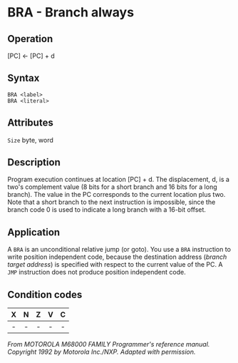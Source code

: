 # BRA - Branch always

## Operation
[PC] ← [PC] + d

## Syntax
```assembly
BRA <label>
BRA <literal>
```

## Attributes
`Size` byte, word

## Description
Program execution continues at location [PC] + d. The displacement, d, is a two's complement value (8 bits for a short branch and 16 bits for a long branch). The value in the PC corresponds to the current location plus two. Note that a short branch to the next instruction is impossible, since the branch code 0 is used to indicate a long branch with a 16-bit offset.

## Application
A `BRA` is an unconditional relative jump (or goto). You use a `BRA` instruction to write position independent code, because the destination address (*branch target address*) is specified with respect to the current value of the PC. A `JMP` instruction does not produce position independent code.


## Condition codes
| X | N | Z | V | C |
|:-:|:-:|:-:|:-:|:-:|
|-|-|-|-|-|

*From MOTOROLA M68000 FAMILY Programmer's reference manual. Copyright 1992 by Motorola Inc./NXP. Adapted with permission.*